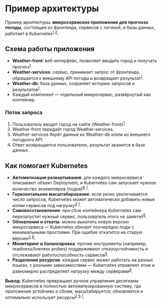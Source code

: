 # Пример архитектуры

Пример архитектуры: **микросервисное приложение для прогноза погоды**, состоящее из фронтенда, сервисов с логикой, и базы данных, работает в Kubernetes<sup>[1]</sup> <sup>[2]</sup>.

## Схема работы приложения

- **Weather-front**: веб-интерфейс, позволяет вводить город и получать прогноз<sup>[1]</sup>.
- **Weather-services**: сервис, принимает запрос от фронтенда, обращается к внешнему API погоды и возвращает результат<sup>[1]</sup>.
- **Weather-db**: база данных, сохраняет историю запросов и результатов<sup>[1]</sup>.
- Каждый компонент — отдельный микросервис, развёрнутый как контейнер.

### Поток запроса

1. Пользователь вводит город на сайте (Weather-front)<sup>[1]</sup>.
2. Weather-front передаёт город Weather-services.
3. Weather-services берёт данные из Weather-db и/или из внешнего погодного API.
4. Ответ возвращается пользователю, результат хранится в базе данных.

## Как помогает Kubernetes

- **Автоматизация развертывания**: для каждого микросервиса описывают объект Deployment, и Kubernetes сам запускает нужное количество экземпляров (подов)<sup>[6]</sup> <sup>[1]</sup>.
- **Горизонтальное масштабирование**: если резко увеличивается число запросов, Kubernetes может автоматически добавить новые копии сервисов под нагрузку<sup>[3]</sup> <sup>[1]</sup>.
- **Самовосстановление**: при сбое контейнера Kubernetes сам перезапустит нужный сервис, пользователь этого не заметит<sup>[6]</sup>.
- **Обновления и откаты**: можно выкатить новую версию микросервиса — Kubernetes обновит поочерёдно поды с минимальными простоями. При ошибке откатится на старую версию<sup>[2]</sup> <sup>[6]</sup>.
- **Мониторинг и балансировка**: прочие инструменты (например, readiness/liveness probes) поддерживают отказоустойчивость и отслеживают работоспособность сервисов<sup>[5]</sup>.
- **Разделение ресурсов**: каждый сервис может работать на разных языках, с разными зависимостями — Kubernetes управляет этим и равномерно распределяет нагрузку между серверами<sup>[6]</sup>.

**Вывод:** Kubernetes превращает ручное управление десятками микросервисов в полностью автоматизированную систему, где приложение устойчиво к сбоям, масштабируется, обновляется и оптимально использует ресурсы<sup>[2]</sup> <sup>[6]</sup> <sup>[1]</sup>.

[1]: https://habr.com/ru/companies/otus/articles/547552/
[2]: https://selectel.ru/blog/what-is-microservice-architecture/
[3]: https://bigdataschool.ru/blog/kafka-and-kubernetes-microservice-architecture-sixfold-case/
[4]: https://servercore.com/ru/blog/articles/how-managed-kubernetes-helps-business-maintain-service-accessibility/
[5]: https://slurm.io/blog/prilozheniya-v-kubernetes-razvertyvanie-slozhnyh-konfiguracij
[6]: https://smartgopro.com/novosti2/kubernetes/
[7]: https://habr.com/ru/companies/otus/articles/562214/
[8]: https://www.reddit.com/r/kubernetes/comments/omno11/example_of_microserviceoriented_application_for/
[9]: https://www.youtube.com/watch?v=pq2swO_zRk8